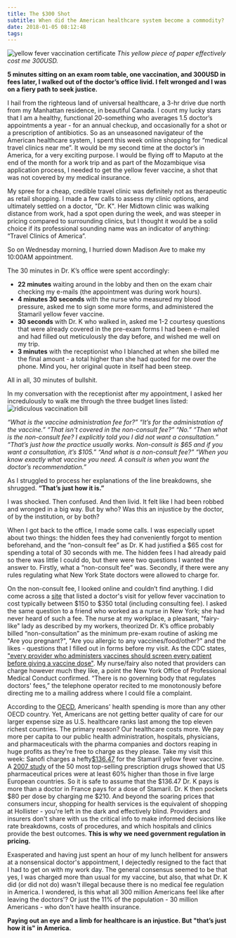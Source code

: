 ```yaml
---
title: The $300 Shot
subtitle: When did the American healthcare system become a commodity?
date: 2018-01-05 08:12:48
tags:
---
```

![yellow fever vaccination certificate](/img/2017-08-05-yellow-fever-vaccine-certificate.jpg)
*This yellow piece of paper effectively cost me 300USD.*

**5 minutes sitting on an exam room table, one vaccination, and 300USD in fees later, I walked out of the doctor’s office livid. I felt wronged and I was on a fiery path to seek justice.**

I hail from the righteous land of universal healthcare, a 3-hr drive due north from my Manhattan residence, in beautiful Canada. I count my lucky stars that I am a healthy, functional 20-something who averages 1.5 doctor’s appointments a year - for an annual checkup, and occasionally for a shot or a prescription of antibiotics. So as an unseasoned navigateur of the American healthcare system, I spent this week online shopping for “medical travel clinics near me”. It would be my second time at the doctor’s in America, for a very exciting purpose. I would be flying off to Maputo at the end of the month for a work trip and as part of the Mozambique visa application process, I needed to get the yellow fever vaccine, a shot that was not covered by my medical insurance. 

My spree for a cheap, credible travel clinic was definitely not as therapeutic as retail shopping. I made a few calls to assess my clinic options, and ultimately settled on a doctor, "Dr. K". Her Midtown clinic was walking distance from work, had a spot open during the week, and was steeper in pricing compared to surrounding clinics, but I thought it would be a solid choice if its professional sounding name was an indicator of anything: “Travel Clinics of America”.

So on Wednesday morning, I hurried down Madison Ave to make my 10:00AM appointment. 

The 30 minutes in Dr. K’s office were spent accordingly: 
- **22 minutes** waiting around in the lobby and then on the exam chair checking my e-mails (the appointment was during work hours). 
- **4 minutes 30 seconds** with the nurse who measured my blood pressure, asked me to sign some more forms, and administered the Stamaril yellow fever vaccine. 
- **30 seconds** with Dr. K who walked in, asked me 1-2 courtesy questions that were already covered in the pre-exam forms I had been e-mailed and had filled out meticulously the day before, and wished me well on my trip.
- **3 minutes** with the receptionist who I blanched at when she billed me the final amount - a total higher than she had quoted for me over the phone. Mind you, her original quote in itself had been steep. 

All in all, 30 minutes of bullshit. 

In my conversation with the receptionist after my appointment, I asked her incredulously to walk me through the three budget lines listed:
![ridiculous vaccination bill](/img/2017-08-05-expensive-shot.png)

<cite>*“What is the vaccine administration fee for?”*
“It’s for the administration of the vaccine.”
*“That isn't covered in the non-consult fee?”*
“No.”
*“Then what is the non-consult fee? I explicitly told you I did not want a consultation.”*
“That’s just how the practice usually works. Non-consult is $65 and if you want a consultation, it’s $105.”
*“And what is a non-consult fee?”*
“When you know exactly what vaccine you need. A consult is when you want the doctor’s recommendation.”</cite>

As I struggled to process her explanations of the line breakdowns, she shrugged. **“That’s just how it is.”**

I was shocked. Then confused. And then livid. It felt like I had been robbed and wronged in a big way. But by who? Was this an injustice by the doctor, of by the institution, or by both?

When I got back to the office, I made some calls. I was especially upset about two things: the hidden fees they had conveniently forgot to mention beforehand, and the “non-consult fee” as Dr. K had justified a $65 cost for spending a total of 30 seconds with me. The hidden fees I had already paid so there was little I could do, but there were two questions I wanted the answer to. Firstly, what a “non-consult fee” was. Secondly, if there were any rules regulating what New York State doctors were allowed to charge for. 

On the non-consult fee, I looked online and couldn’t find anything. I did come across a [site](http://health.costhelper.com/yellow-fever-vaccine.html) that listed a doctor's visit for yellow fever vaccination to cost typically between $150 to $350 total (including consulting fee). I asked the same question to a friend who worked as a nurse in New York; she had never heard of such a fee. The nurse at my workplace, a pleasant, "fairy-like" lady as described by my workers, theorized Dr. K’s office probably billed “non-consultation” as the minimum pre-exam routine of asking me "Are you pregnant?", "Are you allergic to any vaccines/food/other?" and the likes - questions that I filled out in forms before my visit. As the CDC states, ["every provider who administers vaccines should screen every patient before giving a vaccine dose"](https://www.cdc.gov/vaccines/hcp/admin/storage/providers-role-vacc-admin-storage.html). My nurse/fairy also noted that providers can charge however much they like, a point the New York Office of Professional Medical Conduct confirmed. “There is no governing body that regulates doctors' fees,” the telephone operator recited to me monotonously before directing me to a mailing address where I could file a complaint. 

According to the [OECD](http://www.oecd.org/unitedstates/49084355.pdf), Americans' health spending is more than any other OECD country. Yet, Americans are not getting better quality of care for our larger expense size as U.S. healthcare ranks last among the top eleven richest countries. The primary reason? Our healthcare costs more. We pay more per capita to our public health administration, hospitals, physicians, and pharmaceuticals with the pharma companies and doctors reaping in huge profits as they're free to charge as they please. Take my visit this week: Sanofi charges a hefty[$136.47](http://physall.com/fullpanel/uploads/files/sanofi-pasteur-pricing-2016.pdf) for the Stamaril yellow fever vaccine. A [2007 study](http://onlinelibrary.wiley.com/doi/10.1111/j.1740-9713.2011.00471.x/abstract) of the 50 most top-selling prescription drugs showed that US pharmaceutical prices were at least 60% higher than those in five large European countries. So it is safe to assume that the $136.47 Dr. K pays is more than a doctor in France pays for a dose of Stamaril. Dr. K then pockets $80 per dose by charging me $210. And beyond the soaring prices that consumers incur, shopping for health services is the equivalent of shopping at Hollister - you're left in the dark and effectively blind. Providers and insurers don't share with us the critical info to make informed decisions like rate breakdowns, costs of procedures, and which hospitals and clinics provide the best outcomes. **This is why we need government regulation in pricing.**

Exasperated and having just spent an hour of my lunch hellbent for answers at a nonsensical doctor's appointment, I dejectedly resigned to the fact that I had to get on with my work day. The general consensus seemed to be that yes, I was charged more than usual for my vaccine, but also, that what Dr. K did (or did not do) wasn't illegal because there is no medical fee regulation in America. I wondered, is this what all 300 million Americans feel like after leaving the doctors'? Or just the 11% of the population - 30 million Americans - who don't have health insurance. 

**Paying out an eye and a limb for healthcare is an injustice. But "that’s just how it is" in America.**